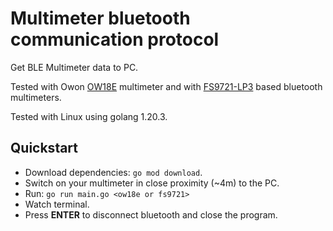 # Multimeter bluetooth communication protocol

Get BLE Multimeter data to PC.

Tested with Owon [OW18E](/multimeter/owon/README.md) multimeter and with [FS9721-LP3](/multimeter/fs9721/README.md) based bluetooth multimeters.

Tested with Linux using golang 1.20.3.

## Quickstart

* Download dependencies: `go mod download`.
* Switch on your multimeter in close proximity (~4m) to the PC.
* Run: `go run main.go <ow18e or fs9721>`
* Watch terminal.
* Press **ENTER** to disconnect bluetooth and close the program.
